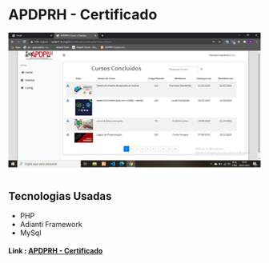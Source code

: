 <h1>APDPRH - Certificado</h1>
<img src="https://github.com/franwanderley/apdprh/blob/main/app/images/resultado.jpg" alt="resultado do site"/>
<h2>Tecnologias Usadas</h2>
<ul>
  <li> PHP </li>
  <li> Adianti Framework </li>
  <li> MySql </li>
</ul>
<h4>Link : <a href="http://apdprh-br.org.br/certificados/index.php?class=Home">APDPRH - Certificado</a></h4>
